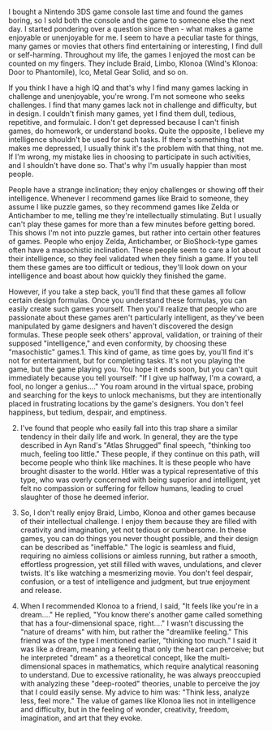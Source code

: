  I bought a Nintendo 3DS game console last time and found the games boring, so I sold both the console and the game to someone else the next day. I started pondering over a question since then - what makes a game enjoyable or unenjoyable for me. I seem to have a peculiar taste for things, many games or movies that others find entertaining or interesting, I find dull or self-harming. Throughout my life, the games I enjoyed the most can be counted on my fingers. They include Braid, Limbo, Klonoa (Wind's Klonoa: Door to Phantomile), Ico, Metal Gear Solid, and so on.

If you think I have a high IQ and that's why I find many games lacking in challenge and unenjoyable, you're wrong. I'm not someone who seeks challenges. I find that many games lack not in challenge and difficulty, but in design. I couldn't finish many games, yet I find them dull, tedious, repetitive, and formulaic. I don't get depressed because I can't finish games, do homework, or understand books. Quite the opposite, I believe my intelligence shouldn't be used for such tasks. If there's something that makes me depressed, I usually think it's the problem with that thing, not me. If I'm wrong, my mistake lies in choosing to participate in such activities, and I shouldn't have done so. That's why I'm usually happier than most people.

People have a strange inclination; they enjoy challenges or showing off their intelligence. Whenever I recommend games like Braid to someone, they assume I like puzzle games, so they recommend games like Zelda or Antichamber to me, telling me they're intellectually stimulating. But I usually can't play these games for more than a few minutes before getting bored. This shows I'm not into puzzle games, but rather into certain other features of games. People who enjoy Zelda, Antichamber, or BioShock-type games often have a masochistic inclination. These people seem to care a lot about their intelligence, so they feel validated when they finish a game. If you tell them these games are too difficult or tedious, they'll look down on your intelligence and boast about how quickly they finished the game.

However, if you take a step back, you'll find that these games all follow certain design formulas. Once you understand these formulas, you can easily create such games yourself. Then you'll realize that people who are passionate about these games aren't particularly intelligent, as they've been manipulated by game designers and haven't discovered the design formulas. These people seek others' approval, validation, or training of their supposed "intelligence," and even conformity, by choosing these "masochistic" games.1. This kind of game, as time goes by, you'll find it's not for entertainment, but for completing tasks. It's not you playing the game, but the game playing you. You hope it ends soon, but you can't quit immediately because you tell yourself: "If I give up halfway, I'm a coward, a fool, no longer a genius...." You roam around in the virtual space, probing and searching for the keys to unlock mechanisms, but they are intentionally placed in frustrating locations by the game's designers. You don't feel happiness, but tedium, despair, and emptiness.

2. I've found that people who easily fall into this trap share a similar tendency in their daily life and work. In general, they are the type described in Ayn Rand's "Atlas Shrugged" final speech, "thinking too much, feeling too little." These people, if they continue on this path, will become people who think like machines. It is these people who have brought disaster to the world. Hitler was a typical representative of this type, who was overly concerned with being superior and intelligent, yet felt no compassion or suffering for fellow humans, leading to cruel slaughter of those he deemed inferior.

3. So, I don't really enjoy Braid, Limbo, Klonoa and other games because of their intellectual challenge. I enjoy them because they are filled with creativity and imagination, yet not tedious or cumbersome. In these games, you can do things you never thought possible, and their design can be described as "ineffable." The logic is seamless and fluid, requiring no aimless collisions or aimless running, but rather a smooth, effortless progression, yet still filled with waves, undulations, and clever twists. It's like watching a mesmerizing movie. You don't feel despair, confusion, or a test of intelligence and judgment, but true enjoyment and release.

4. When I recommended Klonoa to a friend, I said, "It feels like you're in a dream...." He replied, "You know there's another game called something that has a four-dimensional space, right...." I wasn't discussing the "nature of dreams" with him, but rather the "dreamlike feeling." This friend was of the type I mentioned earlier, "thinking too much." I said it was like a dream, meaning a feeling that only the heart can perceive; but he interpreted "dream" as a theoretical concept, like the multi-dimensional spaces in mathematics, which require analytical reasoning to understand. Due to excessive rationality, he was always preoccupied with analyzing these "deep-rooted" theories, unable to perceive the joy that I could easily sense. My advice to him was: "Think less, analyze less, feel more." The value of games like Klonoa lies not in intelligence and difficulty, but in the feeling of wonder, creativity, freedom, imagination, and art that they evoke.